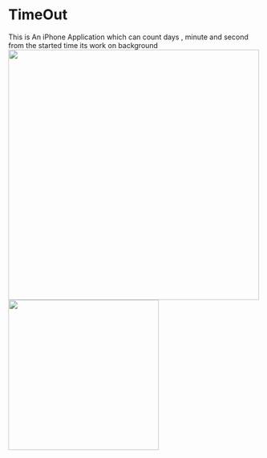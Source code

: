 # TimeOut
This is An iPhone Application which can count days , minute and second from the started time its work on background
<br>
<img src="https://github.com/RajendraPandit1/TimeOut/assets/75786029/5d25116c-94e0-46aa-9fd5-8fbcd1f51f44" height="500">
<img src="https://github.com/RajendraPandit1/TimeOut/assets/75786029/26c69c6b-735b-43b3-bac9-b341c95955ca" height="300">

